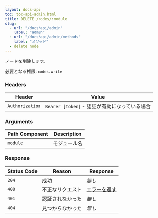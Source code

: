 ```yaml
---
layout: docs-api
toc: toc-api-admin.html
title: DELETE /nodes/:module
slug:
  - url: "/docs/api/admin"
    label: "admin"
  - url: "/docs/api/admin/methods"
    label: "メソッド"
  - delete node
---
```


ノードを削除します。

必要となる権限: <code>nodes.write</code>

### Headers

Header          | Value
----------------|-------
`Authorization` | `Bearer [token]` - 認証が有効になっている場合

### Arguments

Path Component | Description
---------------|------------
`module`       | モジュール名

### Response

Status Code | Reason           | Response
------------|------------------|--------------
`204`       | 成功             | _無し_
`400`       | 不正なリクエスト | [エラーを返す](/docs/api/admin/errors)
`401`       | 認証されなかった | _無し_
`404`       | 見つからなかった | _無し_
